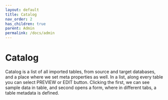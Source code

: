 ```yaml
---
layout: default
title: Catalog
nav_order: 2
has_children: true
parent: Admin
permalink: /docs/admin
---
```


# Catalog

Catalog is a list of all imported tables, from source and target databases, and a place where we set meta properties as well. 
In a list, along every table you can select PREVIEW or EDIT button. Clicking the first, we can see sample data in table, and second opens a form, where in different tabs, a table metadata is defined.
